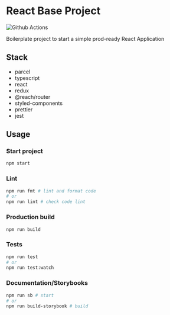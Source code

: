 # React Base Project

![Github Actions](https://github.com/marco-souza/react-base-project/workflows/CI/badge.svg)

Boilerplate project to start a simple prod-ready React Application

## Stack

- parcel
- typescript
- react
- redux
- @reach/router
- styled-components
- prettier
- jest

## Usage

### Start project

```sh
npm start
```

### Lint

```sh
npm run fmt # lint and format code
# or
npm run lint # check code lint
```

### Production build

```sh
npm run build
```

### Tests

```sh
npm run test
# or
npm run test:watch
```

### Documentation/Storybooks

```sh
npm run sb # start
# or
npm run build-storybook # build
```
